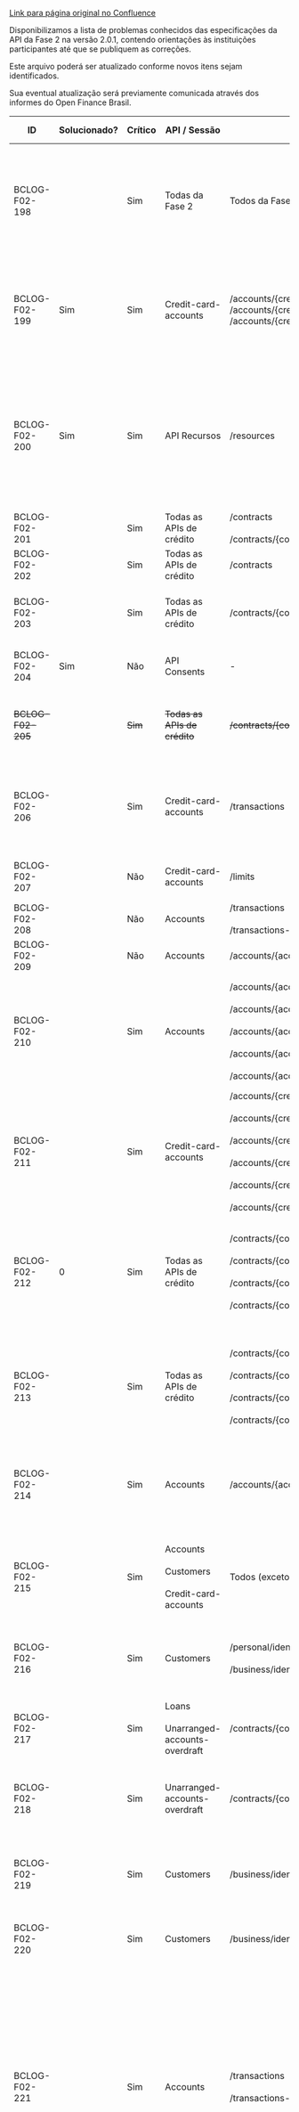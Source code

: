 [Link para página original no Confluence](https://openfinancebrasil.atlassian.net/wiki/spaces/OF/pages/17377603)

Disponibilizamos a lista de problemas conhecidos das especificações da API da Fase 2 na versão 2.0.1, contendo orientações às instituições participantes até que se publiquem as correções.

Este arquivo poderá ser atualizado conforme novos itens sejam identificados.

Sua eventual atualização será previamente comunicada através dos informes do Open Finance Brasil.

| ID | Solucionado? | Crítico | API / Sessão | Endpoint | Campo | Como está? Qual o problema? | Como deveria ser? | Orientação até publicação do ajuste | Responsável  <br>apontamento | Dicionário OK? | Swagger OK? | Comentário |
| --- | --- | --- | --- | --- | --- | --- | --- | --- | --- | --- | --- | --- |
| BCLOG-F02-198 |  | Sim | Todas da Fase 2 | Todos da Fase 2 | O campo self dentro do objeto links | Não existe uma definição clara de como este campo deve ser utilizado | O atributo self no caso de uso do methodo GET deverá retonar o link para a propria pagina.<br><br>No caso do methodo Post deverá retonar o link para o recurso criado | O atributo self do objeto link:  <br>1- quando chamado methodo GET deverá retonar o link para o próprio recurso consultado.  <br>2- quando chamado methodo POST deverá retonar o link para o recurso criado.  <br>3- quando chamado methodo PATCH deverá retonar o link para o recurso alterado | Força Tarefa | Sim | Sim | Precisa ser ajustado no portal do desenvolvedor |
| BCLOG-F02-199 | Sim | Sim | Credit-card-accounts | /accounts/{creditCardAccountId}/bills/{billId}/transactions  <br>/accounts/{creditCardAccountId}/transactions  <br>/accounts/{creditCardAccountId}/transactions-current | /data/ chargeIdentificator | Campo está como obrigatório | Condicionado (opcional + restrição) ao pagamento ter parcelas<br><br>Descrição:  <br>Identificador da parcela que está sendo informada. Campo de livre preenchimento<br><br>[Restrição] O campo deve ser preenchido quando houver parcelas relacionadas a transação. | Identificador da parcela que está sendo informada. Campo de livre preenchimento quando existir parcelas.  <br>Caso não existam parcelas, para padronizar os retornos entre as instituições transmissoras, informar PARCELA\_UNICA | GT Especificações | Não | Não |  |
| BCLOG-F02-200 | Sim | Sim | API Recursos | /resources | - | A previsão de resposta 202 não está contemplada no Swagger | A resposta 202 deveria ter sido declarada | A instituições receptoras devem aceitar o http Status 202 body vazio e adotar o comportamento descrito nas páginas 68, 74 e 88 do Guia de Implementação das APIs da Fase 2:  <br>"RN003: caso a Transmissora ainda esteja preparando a listagem dos recursos autorizados da API de Recursos (Resources), deve ser retornado o código HTTP Status Code 202 - accepted com o body vazio e a Receptora deverá seguir as recomendações de polling" | GT Especificações | Sim | Não |  |
| BCLOG-F02-201 |  | Sim | Todas as APIs de crédito | /contracts<br><br>/contracts/{contractId} | /ipocCode | Hoje o pattern ( ^\d{22,67}$ ) aplicado inviabiliza a utilização de caracteres alfabéticos, na composição do ipocCode | O REGEX precisa ser corrigido levando em consideração as regras do IPOC | Utilizar o pattern ^[\w\W]{22,67}$ | GT Especificações | Não | Não |  |
| BCLOG-F02-202 |  | Sim | Todas as APIs de crédito | /contracts | /contractNumber | Hoje o pattern ( ^\d{1,100}$ ) aplicado inviabiliza a utilização de caracteres alfabéticos, na composição do contractNumber | O REGEX precisa ser corrigido para que viabilize o preenchimento com caracteres alfabéticos e especiais | Utilizar o pattern ^[\w\W]{1,100}$ | GT Especificações | Não | Não |  |
| BCLOG-F02-203 |  | Sim | Todas as APIs de crédito | /contracts/{contractId}/scheduled-instalments | /paidInstalments<br><br>/dueInstalments<br><br>/pastDueInstalments | Atualmente  o tamanho máximo dos atributos paidInstalments, dueInstalments e pastDueInstalments, está em 999, porém existem cenários de parcelas que podem chegar até 4 dígitos,. | Revisar os três campos para levar em consideração maximum do campo /totalNumberOfInstalments | Considerar maximum: 999999999 | GT Especificações | Não | Não |  |
| BCLOG-F02-204 | Sim | Não | API Consents | - | Descrição do Swagger | Alteração obrigatória do status AWAITING\_AUTHORISATION para REVOKED após 60 minutos | Alteração obrigatória do status AWAITING\_AUTHORISATION para REJECTED após 60 minutos | Seguir o diagrama de estados de consentimentos, descrito no Guia de implementação da v2.0 das APIs de Dados Cadastrais e Transacionais | GT Especificações | Sim | Sim |  |
| ~~BCLOG-F02-205~~ |  | ~~Sim~~ | ~~Todas as APIs de crédito~~ | ~~/contracts/{contractId}~~ | ~~/preFixedRate~~  <br>~~/postFixedRate~~ | ~~Nas APIs de crédito, os campos preFixedRate e postFixedRate estão como obrigatórios, porém, os contratos possuem características de possuir somente uma das taxas, ou pré-fixada ou pós-fixada. Anteriormente, era permitido o envio de NULL~~ | ~~Os campos deveriam ser opcionais ou condicionais~~ | ~~Preencher o campo não aplicável ao contrato com zeros, seguindo o pattern (0.000000)~~ | ~~GT Especificações~~ | ~~Não~~ | ~~Não~~ | Este problema conhecido foi substituído pelo BCLOG-F02-217 |
| BCLOG-F02-206 |  | Sim | Credit-card-accounts | /transactions | /billPostDate | O Campo billPostDate é obrigatório da API de Cartão de crédito, ENDPOINT /accounts/{creditCardAccountId}/transactions, porém, as transações são enviadas de forma online, conforme uso do cliente, antes da postagem na fatura, portanto, nesse momento, não há a Data em que a transação foi inserida na fatura ainda | O campo deveria ser opcional | Preencher o campo com a data dummy: 0001-01-01, apenas para os casos nos quais ainda não houver a data de inserção na fatura | GT Especificações | Não | Não |  |
| BCLOG-F02-207 |  | Não | Credit-card-accounts | /limits | pagination-key (parâmetro) | O endpoint limits prevê o uso do parâmetro pagination-key, entretanto, não possui os parâmetros page e pagesize, o que inviabiliza o seu uso | O parâmetro pagination-key não deveria existir ou ele poderia existir complementado pelos parâmetros page e pagesize | Não utilizar o parâmetro pagination-key para este endpoint | GT Especificações | Sim | Não |  |
| BCLOG-F02-208 |  | Não | Accounts | /transactions<br><br>/transactions-current | /partieCompeCode | A descrição do campo indica a possibilidade de informar NA porém o pattern não permite | A descrição do campo não deveria indicar a possibilidade de informar NA no campo | Não informar NA | GT Especificações | Não | Não |  |
| BCLOG-F02-209 |  | Não | Accounts | /accounts/{accountId} | /compeCode | A descrição do campo indica a possibilidade de informar NA porém o pattern não permite | A descrição do campo não deveria indicar a possibilidade de informar NA no campo | Não informar NA | GT Especificações | Não | Não |  |
| BCLOG-F02-210 |  | Sim | Accounts | /accounts/{accountId}<br><br>/accounts/{accountId}/balances<br><br>/accounts/{accountId}/transactions<br><br>/accounts/{accountId}/transactions-current<br><br>/accounts/{accountId}/overdraft-limits | - | Na tabela descritiva das possibilidades de interação entre API de Recursos (Resources) e API de Contas (Accounts) página 73, do Guia de Implementação das APIs de Dados Cadastrais e Transacionais, não foi definido um código de erro para o cenário: Com consentimento autorizado (conta inexistente) | Deveria existir um código de erro padronizado para esta situação | Utilizar o Status 403 com o código de erro:<br><br>RESOURCE\_FORBIDDEN | GT Especificações | Sim | Sim | Esta situação se aplica tanto para contas inexistentes, quanto para contas que existem mas não estejam no consentimento |
| BCLOG-F02-211 |  | Sim | Credit-card-accounts | /accounts/{creditCardAccountId}<br><br>/accounts/{creditCardAccountId}/bills<br><br>/accounts/{creditCardAccountId}/bills/{billId}/transactions<br><br>/accounts/{creditCardAccountId}/limits<br><br>/accounts/{creditCardAccountId}/transactions<br><br>/accounts/{creditCardAccountId}/transactions-current | - | Na tabela descritiva das possibilidades de interação entre API de Recursos (Resources) e API de Cartões de Crédito (Credit-card-accounts) (Análoga ao caso de Accounts) página 83, do Guia de Implementação das APIs de Dados Cadastrais e Transacionais, foi definido o uso do HTTP Status 404 para o cenário: Com consentimento autorizado (conta inexistente) | Deveria ser utilizado o HTTP Status 403 como o código de erro padronizado para esta situação | Utilizar o status 403 com o código de erro:<br><br>RESOURCE\_FORBIDDEN | GT Especificações | Sim | Sim | Esta situação se aplica tanto para contas inexistentes, quanto para contas que existem mas não estejam no consentimento |
| BCLOG-F02-212 | 0 | Sim | Todas as APIs de crédito | /contracts/{contractId}<br><br>/contracts/{contractId}/warranties<br><br>/contracts/{contractId}/scheduled-instalments<br><br>/contracts/{contractId}/payments | - | Na tabela descritiva das possibilidades de interação entre API de Recursos (Resources) e as APIs de Operações de Crédito na página 105, do Guia de Implementação das APIs de Dados Cadastrais e Transacionais, foi definido o uso do HTTP Status 404 para o cenário: Com consentimento autorizado (recurso inexistente) | Deveria ser utilizado o HTTP Status 403 como o código de erro padronizado para esta situação | Utilizar o status 403 com o código de erro:<br><br>RESOURCE\_FORBIDDEN | GT Especificações | Sim | Sim | Esta situação se aplica tanto para contas inexistentes, quanto para contas que existem mas não estejam no consentimento |
| BCLOG-F02-213 |  | Sim | Todas as APIs de crédito | /contracts/{contractId}<br><br>/contracts/{contractId}/warranties<br><br>/contracts/{contractId}/scheduled-instalments<br><br>/contracts/{contractId}/payments | - | Na tabela descritiva das possibilidades de interação entre API de Recursos (Resources) e as APIs de Operações de Crédito na página 103, do Guia de Implementação das APIs de Dados Cadastrais e Transacionais, foi definido o uso do HTTP Status 404 para o cenário: Com consentimento autorizado (aprovado múltipla alçada) | Deveria ser utilizado o HTTP Status 403 como o código de erro padronizado para esta situação | Utilizar o status 403 com o código de erro:<br><br>RESOURCE\_FORBIDDEN | GT Especificações | Sim | Sim | Esta situação se aplica tanto para contas inexistentes, quanto para contas que existem mas não estejam no consentimento |
| BCLOG-F02-214 |  | Sim | Accounts | /accounts/{accountId}/balances | /data/automaticallyInvestedAmount/amount | O pattern do campo não permite valores negativos e por regra de negócio será um cenário possível | O pattern deveria aceitar valores negativos | Instituições Financeiras devem considerar:<br><br>string($double)pattern: ^-?\d{1,15}\.\d{2,4}$maxLength: 21  <br>minLength: 4  <br>example: 1000.0400 | GT Especificações | Não | Não |  |
| BCLOG-F02-215 |  | Sim | Accounts<br><br>Customers <br><br>Credit-card-accounts | Todos (exceto listagem) | errors/code (quando ocorre um erro 403) | Nas págs 70, 77 e 101-106 temos o código definido fora do padrão contendo letras maiúsculas e minúsculas, conforme abaixo:<br><br>status\_RESOURCE\_PENDING\_AUTHORISATION<br><br>status\_RESOURCE\_UNAVAILABLE<br><br>status\_RESOURCE\_TEMPORARILY\_UNAVAILABLE | Os códigos deveriam ter apenas letras maiúsculas, conforme abaixo:<br><br>STATUS\_RESOURCE\_PENDING\_AUTHORISATION<br><br>STATUS\_RESOURCE\_UNAVAILABLE<br><br>STATUS\_RESOURCE\_TEMPORARILY\_UNAVAILABLE | Utilizar o formato com letras maiúsculas | GT Especificações | Sim | Sim |  |
| BCLOG-F02-216 |  | Sim | Customers | /personal/identifications<br><br>/business/identifications | /data/contacts/phones/number | O pattern ^([0-9]{8,11})$ do campo data/contacts/phones/number não é adequado para telefones de alguns países (ex: Alemanha), que podem ter a quantidade de números inferiores a 8 ou superiores a 11 | O pattern deveria contemplar a quantidade de dígitos de telefone  de todos os países | Neste momento não devem ser compartilhados telefones de outros países além do Brasil, ou seja, não compartilhar telefones com DDI diferente de 55 | GT Especificações | Não | Não |  |
| BCLOG-F02-217 |  | Sim | Loans<br><br>Unarranged-accounts-overdraft | /contracts/{contractId} | /preFixedRate<br><br>/postFixedRate | Nas APIs Loans e Unarranged-accounts-overdraft, os campos preFixedRate e postFixedRate estão como obrigatórios, porém, os contratos possuem características de possuir somente uma das taxas, ou pré-fixada ou pós-fixada. Anteriormente, era permitido o envio de NULL | Os campos deveriam ser opcionais ou condicionais | Preencher o campo não aplicável ao contrato com zeros, seguindo o pattern (0.000000) | GT Especificações | Não | Não |  |
| BCLOG-F02-218 |  | Sim | Unarranged-accounts-overdraft | /contracts/{contractId} | /instalmentPeriodicityAdditionalInfo<br><br>/amortizationScheduledAdditionalInfo | Na API Unarranged-accounts-overdraft, os campos instalmentPeriodicityAdditionalInfo e   <br>amortizationScheduledAdditionalInfo estão como obrigatórios, porém, deveriam ser condicionais e portanto não obrigatórios | Os campos deveriam ser opcionais ou condicionais | Preencher os campos com string vazia ("") | GT Especificações | Não | Não |  |
| BCLOG-F02-219 |  | Sim | Customers | /business/identifications | /data/contacts/postalAddresses | A lista de objetos /data/contacts/postalAddresses que está no Endpoint /business/identifications da versão 2.0.1 exige no mínimo um objeto, ou seja, um endereço que nem sempre existe para os cadastros PJ | Deveria ser adotada a mesma proposta do endpoint /personal/identifications, que permite uma lista vazia | Caso não exista um endereço a ser comunicado, criar um objeto "Dummy" com os seguintes valores para seus atributos:  <br>isMain: FALSE  <br>townName: string vazia ("")  <br>country:  string vazia ("")  <br>countryCode: ("XXX") | GT Especificações | Não | Não |  |
| BCLOG-F02-220 |  | Sim | Customers | /business/identifications | /address<br><br>/townName | O REGEX ('^\w{2}[\w\W\s]\*$') dos campos não permite o uso de abreviaturas no início do nome | O REGEX deveria permitir abreviaturas | Utilizar o pattern [\w\W\s]\* | GT Especificações | Não | Não |  |
| BCLOG-F02-221 |  | Sim | Accounts | /transactions<br><br>/transactions-current | - | Regras para consulta de lançamentos futuros não são claras | Regras de lançametos futuros devem ser revistas | Conforme descrição, os endpoints /transactions e /transactions-current devem retornar às transações realizadas e os lançamentos futuros. Desta forma, para se obter os lançamentos futuros, deverá ser fornecido o intervalo de datas contemplando as datas do lançamento futuro. A consulta de lançamentos futuros estará restrita a 12 meses no futuro.  <br>Resumidamente, o endpoint /transactions permite uma consulta que se estende em 12 meses no passado mais 12 meses no futuro e o endpoint /transactions-current permite uma consulta dos últimos 7 dias mais 12 meses no futuro.   <br>Lembrando que, quando os filtros de datas não são informados, o dia corrente é adotado como data inicial e final. Portanto, os lançamentos futuros não serão retornados. | GT Especificações | Sim | Sim |  |
| ~~BCLOG-F02-222~~ |  | ~~Sim~~ | ~~Todas as APIs de crédito~~ | ~~/contracts/{contractId}/warranties~~ | ~~WarrantyType~~ | ~~A opção SEM\_TIPO\_GARANTIA foi removida do ENUM definido para o campo WarrantyType, que continua como obrigatório. Alguns tipos de operações de crédito não possuem garantia e precisariam de tal opção~~ | ~~Deveria haver a possibilidade de preenchimento do campo com o ENUM adequado para operações que não possuem garantias ou o campo ser opcional~~ | ~~Considerar como opção válida o ENUM SEM\_TIPO\_GARANTIA~~ | ~~GT Especificações~~ | ~~Não~~ | ~~Não~~ |  |
| BCLOG-F02-223 |  | Sim | Customers | /business/identifications | /data/parties/civilName | A restrição está orientando o preenchimento obrigatório quando o person type for PESSOA\_JURIDICA | O correto deveria ser PESSOA\_NATURAL | [Restrição] O campo civilName deve ser obrigatoriamente preenchido quando personType for PESSOA\_NATURAL. | GT Especificações | Não | Não |  |
| BCLOG-F02-224 |  |  |  |  |  |  |  |  |  |  |  | ID utlizado para criação de um item na planilha de problemas conhecidos da v1.x da fase 2 |
| BCLOG-F02-225 |  | Não | Invoice Financings | /contracts/{contractId}/payments | paymentId | O pattern aplicado para paymentId diverge do utilizado para o mesmo campo em outros endpoints das demais APIs de operações de crédito | O correto deveria ser ^[a-zA-Z0-9][a-zA-Z0-9-]{0,99}$ | Considerar o pattern ^[a-zA-Z0-9][a-zA-Z0-9-]{0,99}$ | GT Especificações Dados do cliente | Não | Não |  |
| BCLOG-F02-226 |  |  |  |  |  |  |  |  |  |  |  | ID utlizado para criação de um item na planilha de problemas conhecidos da v1.x da fase 2 |
| ~~BCLOG-F02-227~~ |  | ~~Não~~ | ~~Todas da Fase 2~~ | ~~Todos~~ | ~~x-fapi-interaction-ID~~ | ~~Na documentação de segurança, o x-fapi-interaction-ID não precisa ser gerado pelo consumidor do serviço, o que pode gerar inconsistências na Plataforma de Coleta de Métricas (PCM) na ocorrência de erros de integração entre consumidor e provedor~~ | ~~Alterar especificação de forma a tornar o x-fapi-interaction-ID obrigatório para envio pelo consumidor do serviço (receptor de dados)~~ | ~~Informar cabeçalho x-fapi-interaction-id obrigatoriamente na requisição~~ | ~~GT Especificações Dados do cliente~~  <br>~~GT Especificações Serviços~~  <br>~~GT Segurança~~  <br>~~GT Arquitetura~~ | ~~Sim~~ | ~~Não~~ | Problema conhecido substituído pelo BCLOG-F02-228 |
| BCLOG-F02-228 |  | Não | Todas da Fase 2 | Todos | x-fapi-interaction-ID | Na documentação atual de segurança, o x-fapi-interaction-ID não  tem geração obrigatória pelo consumidor do serviço, entretanto a IN306, na sua seção 5.2, determina que o seu envio seja obrigatoriamente feito pelo consumidor do serviço (receptor). Esta informação necessita ser enviada pelo consumidor e pelo provedor à Plataforma de Coleta de Métricas – PCM e também é necessária na abertura de tickets bilaterais no Service Desk | O x-fapi-interaction-ID é de geração e envio obrigatório pela receptora (client) e o seu valor deve ser "reproduzido" pela transmissora (server) no cabeçalho de resposta | Para a receptora (client) <br><ul><li><p>Caso já haja geração e envio do x-fapi-interaction-ID, não são necessários ajustes</p></li><li><p>Caso não haja geração, deve haver adequação a orientação desse problema conhecido</p></li></ul><br>Para a transmissora (server)<br><ul><li><p>Não deve haver a devolução de um código de erro nos casos em que não houver o envio do x-fapi-interaction-ID pela receptora durante o período de adequação da mesma</p></li><li><p>Deve ser seguida a orientação do item 6.2.1.11 do FAPI Profile 1.0 – Baseline: <a class="external-link" data-card-appearance="inline" href="https://openid.net/specs/openid-financial-api-part-1-1_0.html" rel="nofollow">https://openid.net/specs/openid-financial-api-part-1-1_0.html</a> </p></li></ul> | GT Especificações Dados do cliente  <br>GT Especificações Serviços  <br>GT Segurança  <br>GT Arquitetura | Sim | Não |  |
| BCLOG-F02-229 |  | Não | API Accounts |  |  | Existe a possibilidade de alguns tipos de conta não possuírem limites associados. Para esses cenários o endpoint espera que nenhum dado seja preenchido no objeto “data” (objetos internos opcionais), porém não existem instruções detalhadas sobre esse cenário e isto gerou dúvidas sobre qual o comportamento correto para algumas instituições | A descrição da API deveria explicitar o comportamento para este cenário | Para as instituições financeiras transmissoras que tenham contas nessa situação a orientação é retornar HTTP Status 200 com o objeto “data” vazio, sem nenhum atributo interno | GT Especificações Dados do cliente | Sim | Não |  |
| BCLOG-F02-230 |  | Não | API Credit Cards Accounts | GET /credit-cards-accounts/v2/accounts | name e creditCardNetwork | Para algumas instituições os campos “name” e “creditCardNetwork” podem retornar nomes de bandeira distintos para o cenário de troca de bandeira de conta cartão. Por exemplo: name=”INSTITUIÇÃO MASTERCARD” , (herda o nome da conta cartão com a nova bandeira) e creditCardNetwork=”VISA” (herda a bandeira do cartão físico em uso e quando a ativação do novo cartão é feita a bandeira assume a da conta cartão). | Em cenários ideais, o nome da bandeira contido no nome do cartão de crédito deveria ser coerente com o nome da bandeira informada no campo “creditCardNetwork”. | As instituições financeiras receptoras de dados devem estar cientes de que em situações específicas  podem haver divergências entre o nome do cartão e a bandeira. Está no backlog do GT o levantamento de regras de negócio que impliquem nesse cenário. | GT Especificações Dados do cliente | Sim | Não |  |
| BCLOG-F02-231​ |  |  | Todas de Operações de Crédito​ | Warranties​ | -​ | A documentação da API não dá clareza de como tratar produtos nos quais não se aplica o produto de garantia ​ | Nos casos em que não haja garantia para o produto deve se enviar lista vazia para o campo data​ | Enviar lista vazia para o campo data caso não haja garantia​ |  | Não​ | Não​ | Desconsiderar a orientação dada no BCLOG-F02-222​ |

[Link para página original no Confluence](https://openfinancebrasil.atlassian.net/wiki/spaces/OF/pages/17377603)